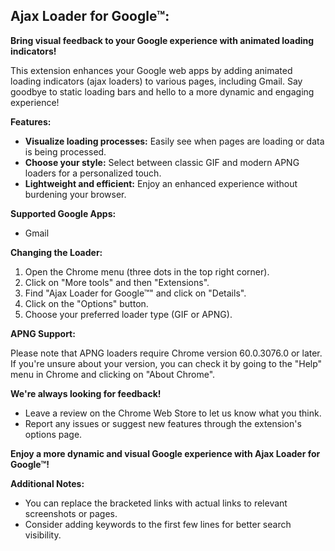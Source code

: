## Ajax Loader for Google™:

**Bring visual feedback to your Google experience with animated loading indicators!**

This extension enhances your Google web apps by adding animated loading indicators (ajax loaders) to various pages, including Gmail. Say goodbye to static loading bars and hello to a more dynamic and engaging experience!

**Features:**

* **Visualize loading processes:** Easily see when pages are loading or data is being processed.
* **Choose your style:** Select between classic GIF and modern APNG loaders for a personalized touch.
* **Lightweight and efficient:** Enjoy an enhanced experience without burdening your browser.

**Supported Google Apps:**

* Gmail

**Changing the Loader:**

1. Open the Chrome menu (three dots in the top right corner).
2. Click on "More tools" and then "Extensions".
3. Find "Ajax Loader for Google™" and click on "Details".
4. Click on the "Options" button.
5. Choose your preferred loader type (GIF or APNG).

**APNG Support:**

Please note that APNG loaders require Chrome version 60.0.3076.0 or later. If you're unsure about your version, you can check it by going to the "Help" menu in Chrome and clicking on "About Chrome".

**We're always looking for feedback!**

* Leave a review on the Chrome Web Store to let us know what you think.
* Report any issues or suggest new features through the extension's options page.

**Enjoy a more dynamic and visual Google experience with Ajax Loader for Google™!**

**Additional Notes:**

* You can replace the bracketed links with actual links to relevant screenshots or pages.
* Consider adding keywords to the first few lines for better search visibility.

